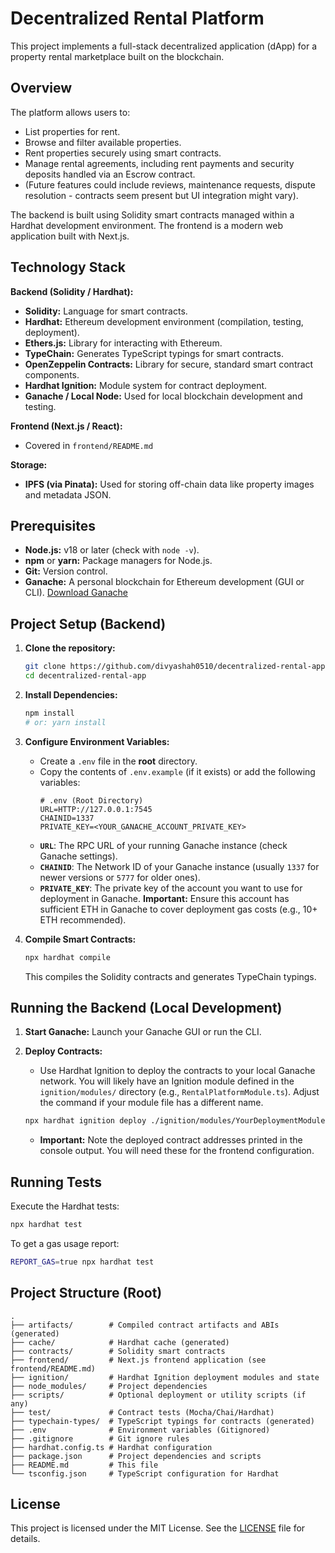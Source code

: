 # Decentralized Rental Platform

This project implements a full-stack decentralized application (dApp) for a property rental marketplace built on the blockchain.

## Overview

The platform allows users to:
*   List properties for rent.
*   Browse and filter available properties.
*   Rent properties securely using smart contracts.
*   Manage rental agreements, including rent payments and security deposits handled via an Escrow contract.
*   (Future features could include reviews, maintenance requests, dispute resolution - contracts seem present but UI integration might vary).

The backend is built using Solidity smart contracts managed within a Hardhat development environment. The frontend is a modern web application built with Next.js.

## Technology Stack

**Backend (Solidity / Hardhat):**
*   **Solidity:** Language for smart contracts.
*   **Hardhat:** Ethereum development environment (compilation, testing, deployment).
*   **Ethers.js:** Library for interacting with Ethereum.
*   **TypeChain:** Generates TypeScript typings for smart contracts.
*   **OpenZeppelin Contracts:** Library for secure, standard smart contract components.
*   **Hardhat Ignition:** Module system for contract deployment.
*   **Ganache / Local Node:** Used for local blockchain development and testing.

**Frontend (Next.js / React):**
*   Covered in `frontend/README.md`

**Storage:**
*   **IPFS (via Pinata):** Used for storing off-chain data like property images and metadata JSON.

## Prerequisites

*   **Node.js:** v18 or later (check with `node -v`).
*   **npm** or **yarn:** Package managers for Node.js.
*   **Git:** Version control.
*   **Ganache:** A personal blockchain for Ethereum development (GUI or CLI). [Download Ganache](https://trufflesuite.com/ganache/)

## Project Setup (Backend)

1.  **Clone the repository:**
    ```bash
    git clone https://github.com/divyashah0510/decentralized-rental-app.git
    cd decentralized-rental-app
    ```

2.  **Install Dependencies:**
    ```bash
    npm install
    # or: yarn install
    ```

3.  **Configure Environment Variables:**
    *   Create a `.env` file in the **root** directory.
    *   Copy the contents of `.env.example` (if it exists) or add the following variables:
        ```dotenv
        # .env (Root Directory)
        URL=HTTP://127.0.0.1:7545
        CHAINID=1337
        PRIVATE_KEY=<YOUR_GANACHE_ACCOUNT_PRIVATE_KEY>
        ```
    *   **`URL`**: The RPC URL of your running Ganache instance (check Ganache settings).
    *   **`CHAINID`**: The Network ID of your Ganache instance (usually `1337` for newer versions or `5777` for older ones).
    *   **`PRIVATE_KEY`**: The private key of the account you want to use for deployment in Ganache. **Important:** Ensure this account has sufficient ETH in Ganache to cover deployment gas costs (e.g., 10+ ETH recommended).

4.  **Compile Smart Contracts:**
    ```bash
    npx hardhat compile
    ```
    This compiles the Solidity contracts and generates TypeChain typings.

## Running the Backend (Local Development)

1.  **Start Ganache:** Launch your Ganache GUI or run the CLI.

2.  **Deploy Contracts:**
    *   Use Hardhat Ignition to deploy the contracts to your local Ganache network. You will likely have an Ignition module defined in the `ignition/modules/` directory (e.g., `RentalPlatformModule.ts`). Adjust the command if your module file has a different name.
    ```bash
    npx hardhat ignition deploy ./ignition/modules/YourDeploymentModule.ts --network ganache
    ```
    *   **Important:** Note the deployed contract addresses printed in the console output. You will need these for the frontend configuration.

## Running Tests

Execute the Hardhat tests:
```bash
npx hardhat test
```

To get a gas usage report:
```bash
REPORT_GAS=true npx hardhat test
```

## Project Structure (Root)

```
.
├── artifacts/        # Compiled contract artifacts and ABIs (generated)
├── cache/            # Hardhat cache (generated)
├── contracts/        # Solidity smart contracts
├── frontend/         # Next.js frontend application (see frontend/README.md)
├── ignition/         # Hardhat Ignition deployment modules and state
├── node_modules/     # Project dependencies
├── scripts/          # Optional deployment or utility scripts (if any)
├── test/             # Contract tests (Mocha/Chai/Hardhat)
├── typechain-types/  # TypeScript typings for contracts (generated)
├── .env              # Environment variables (Gitignored)
├── .gitignore        # Git ignore rules
├── hardhat.config.ts # Hardhat configuration
├── package.json      # Project dependencies and scripts
├── README.md         # This file
└── tsconfig.json     # TypeScript configuration for Hardhat
```

## License
This project is licensed under the MIT License. See the [LICENSE](LICENSE) file for details.